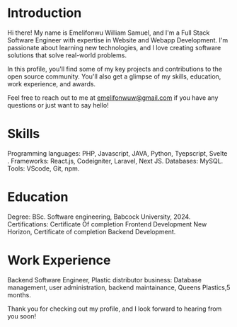 # **Introduction**
Hi there! My name is Emelifonwu William Samuel, and I'm a Full Stack Software Engineer with expertise in Website and Webapp Development. I'm passionate about learning new technologies, and I love creating software solutions that solve real-world problems.

In this profile, you'll find some of my key projects and contributions to the open source community. You'll also get a glimpse of my skills, education, work experience, and awards.

Feel free to reach out to me at emelifonwuw@gmail.com if you have any questions or just want to say hello!

# **Skills**
Programming languages: PHP, Javascript, JAVA, Python, Tyepscript, Svelte .
Frameworks: React.js, Codeigniter, Laravel, Next JS.
Databases: MySQL.
Tools: VScode, Git, npm.

# **Education**
Degree: BSc. Software engineering, Babcock University, 2024.
Certifications: Certificate Of completion Frontend Development New Horizon, Certificate of completion Backend Development.

# **Work Experience**
Backend Software Engineer, Plastic distributor business: Database management, user administration, backend maintainance, Queens Plastics,5 months.

Thank you for checking out my profile, and I look forward to hearing from you soon!
